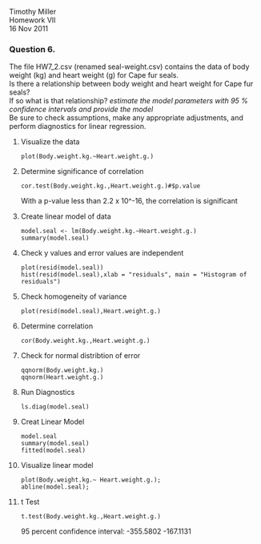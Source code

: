 Timothy Miller  
Homework VII  
16 Nov 2011  

### Question 6.
The file HW7_2.csv (renamed seal-weight.csv) contains the data of
body weight (kg) and heart weight (g) for Cape fur seals.  
Is there a relationship between body weight and heart weight for Cape fur seals?  
If so what is that relationship?
*estimate the model parameters with 95 % confidence intervals and provide the model*  
Be sure to check assumptions, make any appropriate adjustments,
and perform diagnostics for linear regression.

1. Visualize the data
    ```
    plot(Body.weight.kg.~Heart.weight.g.)
    ```

2. Determine significance of correlation
    ```
    cor.test(Body.weight.kg.,Heart.weight.g.)#$p.value
    ```  
    With a p-value less than 2.2 x 10^-16, the correlation is significant

3. Create linear model of data
    ```
    model.seal <- lm(Body.weight.kg.~Heart.weight.g.)
    summary(model.seal)
    ```
4. Check y values and error values are independent
    ```
    plot(resid(model.seal))
    hist(resid(model.seal),xlab = "residuals", main = "Histogram of residuals")
    ```
5. Check homogeneity of variance
    ```
    plot(resid(model.seal),Heart.weight.g.)
    ```
6. Determine correlation
    ```
    cor(Body.weight.kg.,Heart.weight.g.)
    ```
7. Check for normal distribtion of error
    ```
    qqnorm(Body.weight.kg.)
    qqnorm(Heart.weight.g.)
    ```
8. Run Diagnostics
    ```
    ls.diag(model.seal)
    ```
9. Creat Linear Model
    ```
    model.seal
    summary(model.seal)
    fitted(model.seal)
    ```

10. Visualize linear model
    ```
    plot(Body.weight.kg.~ Heart.weight.g.);
    abline(model.seal);
    ```

11. t Test
    ```
    t.test(Body.weight.kg.,Heart.weight.g.)
    ```
    95 percent confidence interval:
    -355.5802 -167.1131 
